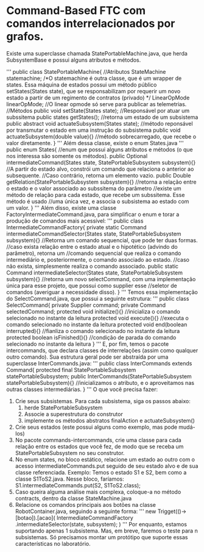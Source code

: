 # Command-Based FTC com comandos interrelacionados por grafos.

Existe uma superclasse chamada StatePortableMachine.java, que herda SubsystemBase e possui alguns atributos e métodos.

'''
public class StatePortableMachine{
//Atributos
    StateMachine statemachine;
    /*O statemachine é outra classe, que é um wrapper de states.
    Essa máquina de estados possui um método público setStates(States state), que 
    se responsabilizam por requerir um novo estado a partir de um regimento de contratos (privado)
    */
    LinearOpMode linearOpMode;
    //O linear opmode só serve para publicar as telemetrias.
//Métodos
    public void setState(States state);
    //Responsável por atuar um subssitema
    public states getStates();
    //retorna um estado de um subsistema
    public abstract void actuateSubsystem(States state);
    //método reponsável por transmutar o estado em uma instrução do subsistema
    public void actuateSubsystem(double value){}
    //método sobrecarregado, que recebe o valor diretamente.
}
'''
Além dessa classe, existe o enum States.java
'''
public enum States{
  //enum que possui alguns atributos e métodos (o que nos interessa são somente os métodos).
  public Optional<Command> intermediateCommand(States state, StatePortableSubsystem subsystem){}
  //A partir do estado alvo, constrói um comando que relaciona o anterior ao subsequente.
  //Caso contrário, retorna um elemento vazio.
  public Double getRelation(StatePortableSubsystem subsystem){}
  //retorna a relação entre o estado e o valor associado ao subssitema do parâmetro
  //existe um método de relação para cada estado, que recebe um subssitema. Esse método é usado
  //uma única vez, e associa o subsistema ao estado com um valor.
}
'''
Além disso, existe uma classe FactoryIntermediateCommand.java, para simplificar o enum e torar a produção
de comandos mais acessível:
'''
public class IntermediateCommandFactory{
  private static Command intermediateCommandSelector(States state, StatePortableSubsystem subsystem){}
  //Retorna um comando sequencial, que pode ter duas formas.
  //caso exista relação entre o estado atual e o hipotético (advindo do parâmetro), retorna um 
  //comando sequencial que realiza o comando intermediário e, posteriormente, o comando associado ao estado.
  //caso não exista, simplesmente realiza o comando associado.
  public static Command intermediateSelector(States state, StatePortableSubsystem subsystem){}
  //retorna um novo selectCommand, com uma implementação única para esse projeto, que possui como supplier esse
  //seletor de comandos (averiguar a necessidade disso).
}
'''
Temos essa implementação do SelectCommand.java, que possui a seguinte estrutura:
'''
public class SelectCommand{
  private Supplier<Command> command;
  private Command selectedCommand;
  protected void initialize(){}
  //inicializa o comando selecionado no instante da leitura
  protected void execute(){}
  //executa o comando selecionado no instante da leitura
  protected void end(boolean interrupted){}
  //fianliza o comando selecionado no instante da leitura
  protected boolean isFinished(){}
  //condição de parada do comando selecionado no instante da leitura
}
'''
E, por fim, temos o pacote intercommands, que declara classes de interrelações (assim como qualquer outro comando).
Sua estrutura geral pode ser abstraída por uma superclasse InterCommands.java:
'''
public class InterCommands extends Command{
  protected final StatePortableSubsystem statePortableSubsystem;
  public InterCommands(StatePortableSubsystem statePortableSubsystem){}
  //inicializamos o atributo, e o aproveitamos nas outras classes intermediárias.
}
'''
 O que você precisa fazer:
 1. Crie seus subsistemas. Para cada subsistema, siga os passos abaixo:
    1. herde StatePortableSubsystem
    2. Associe a superestrutura do construtor
    3. implemente os métodos abstratos finalAction e actuateSubsystem()
 2. Crie seus estados (este possui alguns como exemplo, mas pode mudá-los)
 3. No pacote commands-intercommands, crie uma classe para cada relação entre os estados que você fez,
    de modo que se receba um StatePortableSubsystem no seu construtor.
 4. No enum states, no bloco estático, relacione um estado ao outro com o acesso
    intermediateCommands.put seguido de seu estado alvo e de sua classe referenciada.
    Exemplo: Temos o estado S1 e S2, bem como a classe S1ToS2.java. Nesse bloco, faríamos:
    S1.intermediateCommands.put(S2, S1ToS2.class);
 5. Caso queira alguma análise mais complexa, coloque-a no método contracts, dentro da classe StateMachine.java
 6. Relacione os comandos principais aos botões na classe RobotContainer.java, seguindo a seguinte forma:
    '''
    new Trigget(()->[botao]).[acao](
      IntermediateCommandFactory
          .intermediateSelector(state, subsystem);
    )
    '''
Por enquanto, estamos suportando apenas 1 subsistema. Mas, em breve, faremos o teste para n subsistemas.
Só precisamos montar um protótipo que suporte essas características no laboratório.
